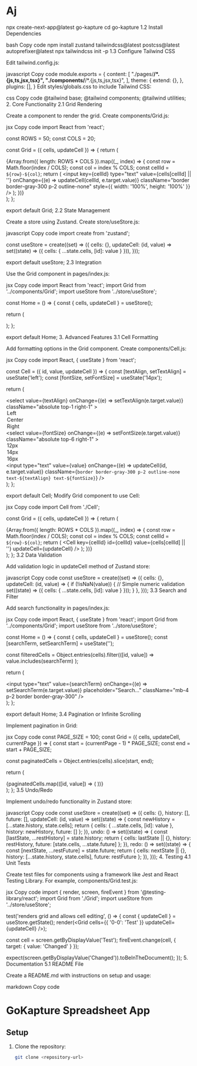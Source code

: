 # Aj
npx create-next-app@latest go-kapture
cd go-kapture
1.2 Install Dependencies

bash
Copy code
npm install zustand tailwindcss@latest postcss@latest autoprefixer@latest
npx tailwindcss init -p
1.3 Configure Tailwind CSS

Edit tailwind.config.js:

javascript
Copy code
module.exports = {
  content: [
    "./pages/**/*.{js,ts,jsx,tsx}",
    "./components/**/*.{js,ts,jsx,tsx}",
  ],
  theme: {
    extend: {},
  },
  plugins: [],
}
Edit styles/globals.css to include Tailwind CSS:

css
Copy code
@tailwind base;
@tailwind components;
@tailwind utilities;
2. Core Functionality
2.1 Grid Rendering

Create a component to render the grid. Create components/Grid.js:

jsx
Copy code
import React from 'react';

const ROWS = 50;
const COLS = 20;

const Grid = ({ cells, updateCell }) => {
  return (
    <div className="grid grid-cols-[repeat(auto-fit,_minmax(50px,_1fr))] gap-0 border border-gray-300">
      {Array.from({ length: ROWS * COLS }).map((_, index) => {
        const row = Math.floor(index / COLS);
        const col = index % COLS;
        const cellId = `${row}-${col}`;
        return (
          <input
            key={cellId}
            type="text"
            value={cells[cellId] || ''}
            onChange={(e) => updateCell(cellId, e.target.value)}
            className="border border-gray-300 p-2 outline-none"
            style={{ width: '100%', height: '100%' }}
          />
        );
      })}
    </div>
  );
};

export default Grid;
2.2 State Management

Create a store using Zustand. Create store/useStore.js:

javascript
Copy code
import create from 'zustand';

const useStore = create((set) => ({
  cells: {},
  updateCell: (id, value) => set((state) => ({
    cells: { ...state.cells, [id]: value }
  })),
}));

export default useStore;
2.3 Integration

Use the Grid component in pages/index.js:

jsx
Copy code
import React from 'react';
import Grid from '../components/Grid';
import useStore from '../store/useStore';

const Home = () => {
  const { cells, updateCell } = useStore();

  return (
    <div className="p-4">
      <Grid cells={cells} updateCell={updateCell} />
    </div>
  );
};

export default Home;
3. Advanced Features
3.1 Cell Formatting

Add formatting options in the Grid component. Create components/Cell.js:

jsx
Copy code
import React, { useState } from 'react';

const Cell = ({ id, value, updateCell }) => {
  const [textAlign, setTextAlign] = useState('left');
  const [fontSize, setFontSize] = useState('14px');

  return (
    <div className="relative">
      <select
        value={textAlign}
        onChange={(e) => setTextAlign(e.target.value)}
        className="absolute top-1 right-1"
      >
        <option value="left">Left</option>
        <option value="center">Center</option>
        <option value="right">Right</option>
      </select>
      <select
        value={fontSize}
        onChange={(e) => setFontSize(e.target.value)}
        className="absolute top-6 right-1"
      >
        <option value="12px">12px</option>
        <option value="14px">14px</option>
        <option value="16px">16px</option>
      </select>
      <input
        type="text"
        value={value}
        onChange={(e) => updateCell(id, e.target.value)}
        className={`border border-gray-300 p-2 outline-none text-${textAlign} text-${fontSize}`}
      />
    </div>
  );
};

export default Cell;
Modify Grid component to use Cell:

jsx
Copy code
import Cell from './Cell';

const Grid = ({ cells, updateCell }) => {
  return (
    <div className="grid grid-cols-[repeat(auto-fit,_minmax(50px,_1fr))] gap-0 border border-gray-300">
      {Array.from({ length: ROWS * COLS }).map((_, index) => {
        const row = Math.floor(index / COLS);
        const col = index % COLS;
        const cellId = `${row}-${col}`;
        return (
          <Cell
            key={cellId}
            id={cellId}
            value={cells[cellId] || ''}
            updateCell={updateCell}
          />
        );
      })}
    </div>
  );
};
3.2 Data Validation

Add validation logic in updateCell method of Zustand store:

javascript
Copy code
const useStore = create((set) => ({
  cells: {},
  updateCell: (id, value) => {
    if (!isNaN(value)) { // Simple numeric validation
      set((state) => ({
        cells: { ...state.cells, [id]: value }
      }));
    }
  },
}));
3.3 Search and Filter

Add search functionality in pages/index.js:

jsx
Copy code
import React, { useState } from 'react';
import Grid from '../components/Grid';
import useStore from '../store/useStore';

const Home = () => {
  const { cells, updateCell } = useStore();
  const [searchTerm, setSearchTerm] = useState('');

  const filteredCells = Object.entries(cells).filter(([id, value]) =>
    value.includes(searchTerm)
  );

  return (
    <div className="p-4">
      <input
        type="text"
        value={searchTerm}
        onChange={(e) => setSearchTerm(e.target.value)}
        placeholder="Search..."
        className="mb-4 p-2 border border-gray-300"
      />
      <Grid cells={Object.fromEntries(filteredCells)} updateCell={updateCell} />
    </div>
  );
};

export default Home;
3.4 Pagination or Infinite Scrolling

Implement pagination in Grid:

jsx
Copy code
const PAGE_SIZE = 100;
const Grid = ({ cells, updateCell, currentPage }) => {
  const start = (currentPage - 1) * PAGE_SIZE;
  const end = start + PAGE_SIZE;

  const paginatedCells = Object.entries(cells).slice(start, end);

  return (
    <div className="grid grid-cols-[repeat(auto-fit,_minmax(50px,_1fr))] gap-0 border border-gray-300">
      {paginatedCells.map(([id, value]) => (
        <Cell
          key={id}
          id={id}
          value={value}
          updateCell={updateCell}
        />
      ))}
    </div>
  );
};
3.5 Undo/Redo

Implement undo/redo functionality in Zustand store:

javascript
Copy code
const useStore = create((set) => ({
  cells: {},
  history: [],
  future: [],
  updateCell: (id, value) => set((state) => {
    const newHistory = [...state.history, state.cells];
    return {
      cells: { ...state.cells, [id]: value },
      history: newHistory,
      future: []
    };
  }),
  undo: () => set((state) => {
    const [lastState, ...restHistory] = state.history;
    return {
      cells: lastState || {},
      history: restHistory,
      future: [state.cells, ...state.future]
    };
  }),
  redo: () => set((state) => {
    const [nextState, ...restFuture] = state.future;
    return {
      cells: nextState || {},
      history: [...state.history, state.cells],
      future: restFuture
    };
  }),
}));
4. Testing
4.1 Unit Tests

Create test files for components using a framework like Jest and React Testing Library. For example, components/Grid.test.js:

jsx
Copy code
import { render, screen, fireEvent } from '@testing-library/react';
import Grid from './Grid';
import useStore from '../store/useStore';

test('renders grid and allows cell editing', () => {
  const { updateCell } = useStore.getState();
  render(<Grid cells={{ '0-0': 'Test' }} updateCell={updateCell} />);
  
  const cell = screen.getByDisplayValue('Test');
  fireEvent.change(cell, { target: { value: 'Changed' } });
  
  expect(screen.getByDisplayValue('Changed')).toBeInTheDocument();
});
5. Documentation
5.1 README File

Create a README.md with instructions on setup and usage:

markdown
Copy code
# GoKapture Spreadsheet App

## Setup

1. Clone the repository:
   ```bash
   git clone <repository-url>
  


